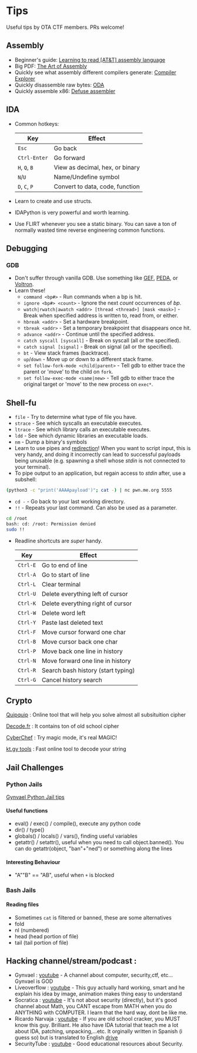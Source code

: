 # Tips
Useful tips by OTA CTF members. PRs welcome!

## Assembly

* Beginner's guide: [Learning to read \[AT&T\] assembly language](http://patshaughnessy.net/2016/11/26/learning-to-read-x86-assembly-language)
* Big PDF: [The Art of Assembly](http://flint.cs.yale.edu/cs422/doc/art-of-asm/pdf/aoaTOC2.pdf)
* Quickly see what assembly different compilers generate: [Compiler Explorer](https://godbolt.org/)
* Quickly disassemble raw bytes: [ODA](https://www.onlinedisassembler.com/odaweb/)
* Quickly assemble x86: [Defuse assembler](https://defuse.ca/online-x86-assembler.htm)

## IDA
* Common hotkeys:

  | Key              | Effect                          |
  |------------------|---------------------------------|
  | `Esc`            | Go back                         |
  | `Ctrl-Enter`     | Go forward                      |
  | `H`, `Q`, `B`    | View as decimal, hex, or binary |
  | `N`/`U`          | Name/Undefine symbol            |
  | `D`, `C`, `P`    | Convert to data, code, function |
* Learn to create and use structs.
* IDAPython is very powerful and worth learning.
* Use FLIRT whenever you see a static binary. You can save a ton of normally wasted time reverse engineering common functions.

## Debugging

### GDB

* Don't suffer through vanilla GDB. Use something like [GEF](https://github.com/hugsy/gef), [PEDA](https://github.com/longld/peda), or [Voltron](https://github.com/snare/voltron).
* Learn these!
  * `command <bp#>` - Run commands when a bp is hit.
  * `ignore <bp#> <count>` - Ignore the next _count_ occurrences of _bp_.
  * `watch|rwatch|awatch <addr> [thread <thread>] [mask <mask>]` - Break when specified address is written to, read from, or either.
  * `hbreak <addr>` - Set a hardware breakpoint.
  * `tbreak <addr>` - Set a temporary breakpoint that disappears once hit.
  * `advance <addr>` - Continue until the specified address.
  * `catch syscall [syscall]` - Break on syscall (all or the specified).
  * `catch signal [signal]` - Break on signal (all or the specified).
  * `bt` - View stack frames (backtrace).
  * `up`/`down` - Move up or down to a different stack frame.
  * `set follow-fork-mode <child|parent>` - Tell gdb to either trace the parent or 'move' to the child on `fork`.
  * `set follow-exec-mode <same|new>` - Tell gdb to either trace the original target or 'move' to the new process on `exec*`.

## Shell-fu
* `file` - Try to determine what type of file you have.
* `strace` - See which syscalls an executable executes.
* `ltrace` - See which library calls an executable executes.
* `ldd` - See which dynamic libraries an executable loads.
* `nm` - Dump a binary's symbols
* Learn to use pipes and [redirection](http://wiki.bash-hackers.org/howto/redirection_tutorial)! When you want to script input, this is very handy, and doing it incorrectly can lead to successful payloads being unusable (e.g. spawning a shell whose _stdin_ is not connected to your terminal).
* To pipe output to an application, but regain access to _stdin_ after, use a subshell:
```bash
(python3 -c "print('AAAApayload')"; cat -) | nc pwn.me.org 5555
```
*  `cd -` - Go back to your last working directory.
* `!!` - Repeats your last command. Can also be used as a parameter.

```bash
cd /root
bash: cd: /root: Permission denied
sudo !!
```

* Readline shortcuts are _super_ handy.

  | Key      | Effect                             |
  |----------|------------------------------------|
  | `Ctrl-E` | Go to end of line                  |
  | `Ctrl-A` | Go to start of line                |
  | `Ctrl-L` | Clear terminal                     |
  | `Ctrl-U` | Delete everything left of cursor   |
  | `Ctrl-K` | Delete everything right of cursor  |
  | `Ctrl-W` | Delete word left                   |
  | `Ctrl-Y` | Paste last deleted text            |
  | `Ctrl-F` | Move cursor forward one char       |
  | `Ctrl-B` | Move cursor back one char          |
  | `Ctrl-P` | Move back one line in history      |
  | `Ctrl-N` | Move forward one line in history   |
  | `Ctrl-R` | Search bash history (start typing) |
  | `Ctrl-G` | Cancel history search              |
## Crypto

[Quipquip](https://quipqiup.com/) : Online tool that will help you solve almost all subsituition cipher

[Decode.fr](https://www.dcode.fr/) : It contains ton of old school cipher

[CyberChef](https://gchq.github.io/CyberChef/) : Try magic mode, it's real MAGIC!

[kt.gy tools](https://kt.gy/tools.html) : Fast online tool to decode your string 

## Jail Challenges

### Python Jails
[Gynvael Python Jail tips](https://gynvael.coldwind.pl/n/python_sandbox_escape)

#### Useful functions
* eval() / exec() / compile(), execute any python code
* dir() / type()
* globals() / locals() / vars(), finding useful variables
* getattr() / setattr(), useful when you need to call object.banned(). You can do getattr(object, "ban"+"ned") or something along the lines

#### Interesting Behaviour
* "A""B" == "AB", useful when `+` is blocked

### Bash Jails

#### Reading files
* Sometimes `cat` is filtered or banned, these are some alternatives
* fold
* nl (numbered)
* head (head portion of file)
* tail (tail portion of file)

## Hacking channel/stream/podcast :
* Gynvael : [youtube](https://www.youtube.com/user/GynvaelEN/featured) - A channel about computer, security,ctf, etc... Gynvael is GOD
* Liveoverflow : [youtube](https://www.youtube.com/channel/UClcE-kVhqyiHCcjYwcpfj9w) - This guy actually hard working, smart and he explain his idea by image, animation makes thing easy to understand
* Socratica : [youtube](https://www.youtube.com/user/SocraticaStudios) - It's not about security (directly), but it's good channel about Math, you CANT escape from MATH when you do ANYTHING with COMPUTER. I learn that the hard way, dont be like me.
* Ricardo Narvaja : [youtube](https://www.youtube.com/channel/UCDeWwrp2LUWkDSymrmnfKDQ) - If you are old school cracker, you MUST know this guy. Brilliant. He also have IDA tutorial that teach me a lot about IDA, patching, unpacking,...etc. It orginally written in Spanish (i guess so) but is translated to English [drive](https://drive.google.com/drive/u/0/folders/0B13TW0I0f8O2ckd2T0lsbXRoYmc) 
* SecurityTube : [youtube](https://www.youtube.com/user/TheSecurityTube) - Good educational resources about Security.
